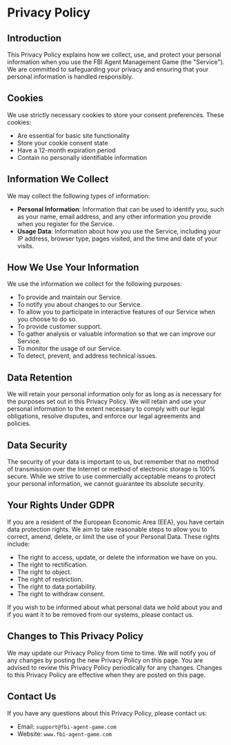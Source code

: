 # Privacy Policy

## Introduction

This Privacy Policy explains how we collect, use, and protect your personal information when you use the FBI Agent Management Game (the "Service"). We are committed to safeguarding your privacy and ensuring that your personal information is handled responsibly.

## Cookies

We use strictly necessary cookies to store your consent preferences. These cookies:

- Are essential for basic site functionality
- Store your cookie consent state
- Have a 12-month expiration period
- Contain no personally identifiable information

## Information We Collect

We may collect the following types of information:

- **Personal Information**: Information that can be used to identify you, such as your name, email address, and any other information you provide when you register for the Service.
- **Usage Data**: Information about how you use the Service, including your IP address, browser type, pages visited, and the time and date of your visits.

## How We Use Your Information

We use the information we collect for the following purposes:

- To provide and maintain our Service.
- To notify you about changes to our Service.
- To allow you to participate in interactive features of our Service when you choose to do so.
- To provide customer support.
- To gather analysis or valuable information so that we can improve our Service.
- To monitor the usage of our Service.
- To detect, prevent, and address technical issues.

## Data Retention

We will retain your personal information only for as long as is necessary for the purposes set out in this Privacy Policy. We will retain and use your personal information to the extent necessary to comply with our legal obligations, resolve disputes, and enforce our legal agreements and policies.

## Data Security

The security of your data is important to us, but remember that no method of transmission over the Internet or method of electronic storage is 100% secure. While we strive to use commercially acceptable means to protect your personal information, we cannot guarantee its absolute security.

## Your Rights Under GDPR

If you are a resident of the European Economic Area (EEA), you have certain data protection rights. We aim to take reasonable steps to allow you to correct, amend, delete, or limit the use of your Personal Data. These rights include:

- The right to access, update, or delete the information we have on you.
- The right to rectification.
- The right to object.
- The right of restriction.
- The right to data portability.
- The right to withdraw consent.

If you wish to be informed about what personal data we hold about you and if you want it to be removed from our systems, please contact us.

## Changes to This Privacy Policy

We may update our Privacy Policy from time to time. We will notify you of any changes by posting the new Privacy Policy on this page. You are advised to review this Privacy Policy periodically for any changes. Changes to this Privacy Policy are effective when they are posted on this page.

## Contact Us

If you have any questions about this Privacy Policy, please contact us:

- Email: `support@fbi-agent-game.com`
- Website: `www.fbi-agent-game.com`
